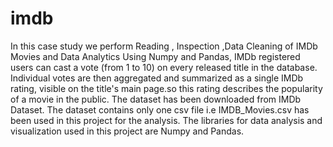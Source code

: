 # imdb
In this case study we perform Reading , Inspection  ,Data Cleaning of IMDb Movies and Data Analytics Using Numpy and Pandas, IMDb  registered users can cast a vote (from 1 to 10) on every released title in the database.  Individual votes are then aggregated and summarized as a single IMDb rating, visible  on the title's main page.so this rating describes the popularity of a movie in the  public. The dataset has been downloaded from IMDb Dataset. The dataset contains  only one csv file i.e IMDB_Movies.csv has been used in this project for the analysis.  The libraries for data analysis and visualization used in this project are Numpy and  Pandas. 
